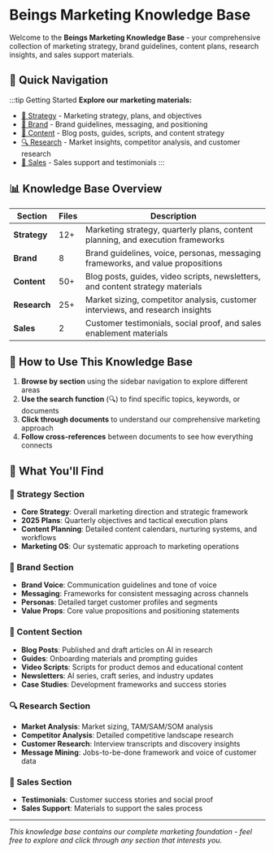 # Beings Marketing Knowledge Base

Welcome to the **Beings Marketing Knowledge Base** - your comprehensive collection of marketing strategy, brand guidelines, content plans, research insights, and sales support materials.

## 🎯 Quick Navigation

:::tip Getting Started
**Explore our marketing materials:**
- [🎯 Strategy](./strategy/2025-marketing-strategy) - Marketing strategy, plans, and objectives
- [🎨 Brand](./brand/Brand_Voice_Guide) - Brand guidelines, messaging, and positioning  
- [📝 Content](./content/hero-shots-creative-strategy) - Blog posts, guides, scripts, and content strategy
- [🔍 Research](./research/market-sizing-tam-sam-som) - Market insights, competitor analysis, and customer research
- [💼 Sales](./sales/customer-testimonials-library) - Sales support and testimonials
:::

## 📊 Knowledge Base Overview

| Section | Files | Description |
|---------|-------|-------------|
| **Strategy** | 12+ | Marketing strategy, quarterly plans, content planning, and execution frameworks |
| **Brand** | 8 | Brand guidelines, voice, personas, messaging frameworks, and value propositions |
| **Content** | 50+ | Blog posts, guides, video scripts, newsletters, and content strategy materials |
| **Research** | 25+ | Market sizing, competitor analysis, customer interviews, and research insights |
| **Sales** | 2 | Customer testimonials, social proof, and sales enablement materials |

## 🚀 How to Use This Knowledge Base

1. **Browse by section** using the sidebar navigation to explore different areas
2. **Use the search function** (🔍) to find specific topics, keywords, or documents
3. **Click through documents** to understand our comprehensive marketing approach
4. **Follow cross-references** between documents to see how everything connects

## 📂 What You'll Find

### 🎯 Strategy Section
- **Core Strategy**: Overall marketing direction and strategic framework
- **2025 Plans**: Quarterly objectives and tactical execution plans
- **Content Planning**: Detailed content calendars, nurturing systems, and workflows
- **Marketing OS**: Our systematic approach to marketing operations

### 🎨 Brand Section  
- **Brand Voice**: Communication guidelines and tone of voice
- **Messaging**: Frameworks for consistent messaging across channels
- **Personas**: Detailed target customer profiles and segments
- **Value Props**: Core value propositions and positioning statements

### 📝 Content Section
- **Blog Posts**: Published and draft articles on AI in research
- **Guides**: Onboarding materials and prompting guides
- **Video Scripts**: Scripts for product demos and educational content
- **Newsletters**: AI series, craft series, and industry updates
- **Case Studies**: Development frameworks and success stories

### 🔍 Research Section
- **Market Analysis**: Market sizing, TAM/SAM/SOM analysis
- **Competitor Analysis**: Detailed competitive landscape research
- **Customer Research**: Interview transcripts and discovery insights
- **Message Mining**: Jobs-to-be-done framework and voice of customer data

### 💼 Sales Section
- **Testimonials**: Customer success stories and social proof
- **Sales Support**: Materials to support the sales process

---

*This knowledge base contains our complete marketing foundation - feel free to explore and click through any section that interests you.*